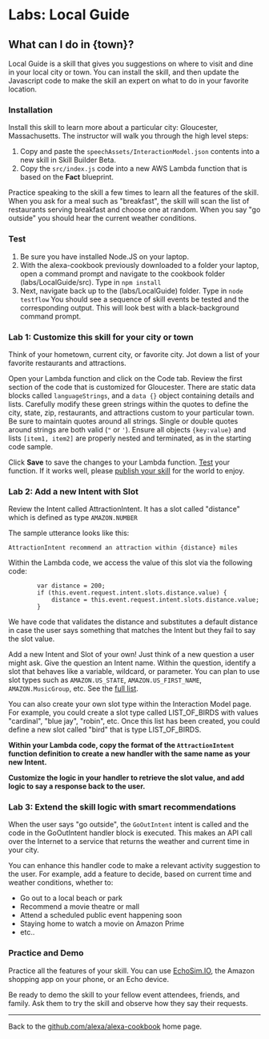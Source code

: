 
# Labs: <a id="title">Local Guide</a>

## What can I do in {town}? <a id="intro"></a>

Local Guide is a skill that gives you suggestions on where to visit and dine in your local city or town.
You can install the skill, and then update the Javascript code to make the skill an expert on what to do in your favorite location.

### Installation
Install this skill to learn more about a particular city: Gloucester, Massachusetts.
The instructor will walk you through the high level steps:
1. Copy and paste the ```speechAssets/InteractionModel.json``` contents into a new skill in Skill Builder Beta.
1. Copy the ```src/index.js``` code into a new AWS Lambda function that is based on the **Fact** blueprint.

Practice speaking to the skill a few times to learn all the features of the skill.
When you ask for a meal such as "breakfast", the skill will scan the list of restaurants serving breakfast and choose one at random.  When you say "go outside" you should hear the current weather conditions.


### Test
1. Be sure you have installed Node.JS on your laptop.
1. With the alexa-cookbook previously downloaded to a folder your laptop, open a command prompt and navigate to the cookbook folder (labs/LocalGuide/src).  Type in ```npm install```
1. Next, navigate back up to the (labs/LocalGuide) folder.  Type in ```node testflow```
You should see a sequence of skill events be tested and the corresponding output.
This will look best with a black-background command prompt.

### Lab 1: Customize this skill for your city or town
Think of your hometown, current city, or favorite city.  Jot down a list of your favorite restaurants and attractions.

Open your Lambda function and click on the Code tab.  Review the first section of the code that is customized for Gloucester.
There are static data blocks called ```languageStrings```, and a ```data {}``` object containing details and lists.
Carefully modify these green strings within the quotes to define the city, state, zip, restaurants, and attractions custom to your particular town.
Be sure to maintain quotes around all strings.  Single or double quotes around strings are both valid (```"``` or ```'```). Ensure all objects ```{key:value}``` and lists ```[item1, item2]``` are properly nested and terminated, as in the starting code sample.

Click **Save** to save the changes to your Lambda function.
[Test](https://github.com/alexa/alexa-cookbook/tree/master/testing) your function.
If it works well, please [publish your skill](https://developer.amazon.com/public/solutions/alexa/alexa-skills-kit/docs/publishing-an-alexa-skill)  for the world to enjoy.


### Lab 2: Add a new Intent with Slot
Review the Intent called AttractionIntent.  It has a slot called "distance" which is defined as type ```AMAZON.NUMBER```

The sample utterance looks like this:

```AttractionIntent recommend an attraction within {distance} miles```

Within the Lambda code, we access the value of this slot via the following code:

```
        var distance = 200;
        if (this.event.request.intent.slots.distance.value) {
            distance = this.event.request.intent.slots.distance.value;
        }
```
We have code that validates the distance and substitutes a default distance in case the user says something that matches the Intent but they fail to say the slot value.


Add a new Intent and Slot of your own!  Just think of a new question a user might ask.  Give the question an Intent name.
Within the question, identify a slot that behaves like a variable, wildcard, or parameter.
You can plan to use slot types such as ```AMAZON.US_STATE```, ```AMAZON.US_FIRST_NAME```, ```AMAZON.MusicGroup```, etc.
See the [full list](https://developer.amazon.com/public/solutions/alexa/alexa-skills-kit/docs/built-in-intent-ref/slot-type-reference).

You can also create your own slot type within the Interaction Model page.
For example, you could create a slot type called LIST_OF_BIRDS with values "cardinal", "blue jay", "robin", etc.
Once this list has been created, you could define a new slot called "bird" that is type LIST_OF_BIRDS.

**Within your Lambda code, copy the format of the ```AttractionIntent``` function definition to create a new handler with the same name as your new Intent.**

**Customize the logic in your handler to retrieve the slot value, and add logic to say a response back to the user.**


### Lab 3: Extend the skill logic with smart recommendations
When the user says "go outside", the ```GoOutIntent``` intent is called and the code in the GoOutIntent handler block is executed.
This makes an API call over the Internet to a service that returns the weather and current time in your city.

You can enhance this handler code to make a relevant activity suggestion to the user.
For example, add a feature to decide, based on current time and weather conditions, whether to:

 * Go out to a local beach or park
 * Recommend a movie theatre or mall
 * Attend a scheduled public event happening soon
 * Staying home to watch a movie on Amazon Prime
 * etc..

### Practice and Demo
Practice all the features of your skill.  You can use [EchoSim.IO](https://echosim.io), the Amazon shopping app on your phone, or an Echo device.

Be ready to demo the skill to your fellow event attendees, friends, and family.  Ask them to try the skill and observe how they say their requests.

<hr />

Back to the [github.com/alexa/alexa-cookbook](https://github.com/alexa/alexa-cookbook) home page.

